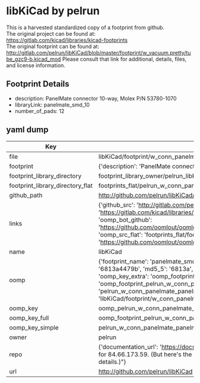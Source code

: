# libKiCad by pelrun  
This is a harvested standardized copy of a footprint from github.  
The original project can be found at:  
https://gitlab.com/kicad/libraries/kicad-footprints  
The original footprint can be found at:
http://gitlab.com/pelrun/libKiCad/blob/master/footprint/w_vacuum.pretty/tube_gzc9-b.kicad_mod
Please consult that link for additional, details, files, and license information.  
## Footprint Details
* description: PanelMate connector 10-way, Molex P/N 53780-1070  
* libraryLink: panelmate_smd_10  
* number_of_pads: 12  
## yaml dump  
| Key | Value |  
| --- | --- |  
| file | libKiCad/footprint/w_conn_panelmate.pretty/panelmate_smd_10.kicad_mod |  
| footprint | {'description': 'PanelMate connector 10-way, Molex P/N 53780-1070', 'libraryLink': 'panelmate_smd_10', 'number_of_pads': 12} |  
| footprint_library_directory | footprint_library_owner/pelrun_libKiCad |  
| footprint_library_directory_flat | footprints_flat/pelrun_w_conn_panelmate_panelmate_smd_10/working |  
| github_path | http://github.com/pelrun/libKiCad/blob/master/footprint/w_conn_panelmate.pretty/panelmate_smd_10.kicad_mod |  
| links | {'github_src': 'http://gitlab.com/pelrun/libKiCad/blob/master/footprint/w_vacuum.pretty/tube_gzc9-b.kicad_mod', 'github_src_repo': 'https://gitlab.com/kicad/libraries/kicad-footprints', 'oomp_bot': 'footprints/pelrun_w_conn_panelmate_panelmate_smd_10/working', 'oomp_bot_github': 'https://github.com/oomlout/oomlout_oomp_footprint_bot/tree/main/footprints/pelrun_w_conn_panelmate_panelmate_smd_10/working', 'oomp_src_flat': 'footprints_flat/footprints_flat/pelrun_w_conn_panelmate_panelmate_smd_10/working', 'oomp_src_flat_github': 'https://github.com/oomlout/oomlout_oomp_footprint_src/tree/main/footprints_flat/pelrun_w_conn_panelmate_panelmate_smd_10/working'} |  
| name | libKiCad |  
| oomp | {'footprint_name': 'panelmate_smd_10', 'library_name': 'w_conn_panelmate', 'md5': '6813a4479b3b3aad93bd3f6636209dcf', 'md5_10': '6813a4479b', 'md5_5': '6813a', 'md5_6': '6813a4', 'oomp_key': 'oomp_pelrun_w_conn_panelmate_panelmate_smd_10', 'oomp_key_extra': 'oomp_footprint_pelrun_w_conn_panelmate_panelmate_smd_10', 'oomp_key_full': 'oomp_footprint_pelrun_w_conn_panelmate_panelmate_smd_10_6813a4', 'oomp_key_simple': 'pelrun_w_conn_panelmate_panelmate_smd_10', 'original_filename': 'libKiCad/footprint/w_conn_panelmate.pretty/panelmate_smd_10.kicad_mod', 'owner_name': 'pelrun'} |  
| oomp_key | oomp_pelrun_w_conn_panelmate_panelmate_smd_10 |  
| oomp_key_full | oomp_footprint_pelrun_w_conn_panelmate_panelmate_smd_10 |  
| oomp_key_simple | pelrun_w_conn_panelmate_panelmate_smd_10 |  
| owner | pelrun |  
| repo | {'documentation_url': 'https://docs.github.com/rest/overview/resources-in-the-rest-api#rate-limiting', 'message': "API rate limit exceeded for 84.66.173.59. (But here's the good news: Authenticated requests get a higher rate limit. Check out the documentation for more details.)"} |  
| url | http://github.com/pelrun/libKiCad |  

